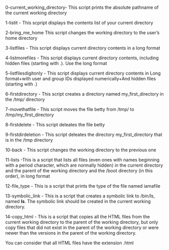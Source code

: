0-current_working_directory- This script prints the absolute pathname of the current working directory

1-listit - This scpript displays the contents list of your current directory

2-bring_me_home This script changes the working directory to the user’s home directory

3-listfiles - This script displays current directory contents in a long format

4-listmorefiles - This script displays current directory contents, including hidden files (starting with .). Use the long format

5-listfilesdigitonly - This script displays current directory contents in Long format+with user and group IDs displayed numerically+And hidden files (starting with .)

6-firstdirectory - This script  creates a directory named my_first_directory in the /tmp/ directory

7-movethatfile - This script moves the file betty from /tmp/ to /tmp/my_first_directory

8-firstdelete - This script deleates the file betty

9-firstdirdeletion - This script deleates the directory my_first_directory that is in the /tmp directory

10-back - This script changes the working directory to the previous one

11-lists -This is  a script that lists all files (even ones with names beginning with a period character, which are normally hidden) in the current directory and the parent of the working directory and the /boot directory (in this order), in long format

12-file_type - This is a script that prints the type of the file named iamafile

13-symbolic_link - This is a script that creates a symbolic link to /bin/ls, named __ls__. The symbolic link should be created in the current working directory.

14-copy_html - This is a script that copies all the HTML files from the current working directory to the parent of the working directory, but only copy files that did not exist in the parent of the working directory or were newer than the versions in the parent of the working directory.



You can consider that all HTML files have the extension .html 
